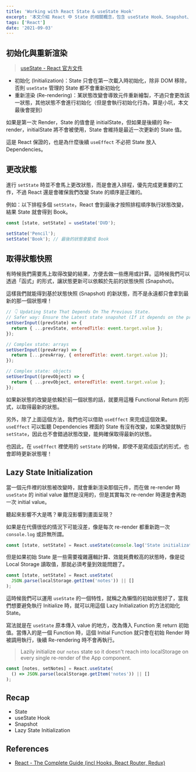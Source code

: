 ```yaml
---
title: 'Working with React State & useState Hook'
excerpt: '本文介紹 React 中 State 的相關概念，包含 useState Hook、Snapshot、Lazy State Initialization 等觀念。'
tags: ['React']
date: '2021-09-03'
---
```


## 初始化與重新渲染

> [useState - React 官方文件](https://zh-hant.reactjs.org/docs/hooks-reference.html#usestate)

- 初始化 (Initialization)：State 只會在第一次載入時初始化，除非 DOM 移除，否則 `useState` 管理的 State 都不會重新初始化
- 重新渲染 (Re-rendering)：某狀態改變會導致元件重新繪製，不過只會更改該一狀態，其他狀態不會進行初始化（但是會執行初始化行為，算是小坑，本文最後會提到）

如果是第一次 Render，State 的值會是 initialState，但如果是後續的 Re-render，initialState 將不會被使用，State 會維持是最近一次更新的 State 值。

這是 React 保證的，也是為什麼後續 `useEffect` 不必把 State 放入 Dependencies。

## 更改狀態

進行 `setState` 時並不會馬上更改狀態，而是會進入排程，優先完成更重要的工作，不過 React 還是會確保我們改變 State 的順序是正確的。

例如：以下排程多個 `setState`，React 會到最後才按照排程順序執行狀態改變，結果 State 就會得到 Book。

```jsx
const [state, setState] = useState('DVD');

setState('Pencil');
setState('Book'); // 最後的狀態會變成 Book
```

## 取得狀態快照

有時候我們需要馬上取得改變的結果，方便去做一些應用或計算。這時候我們可以透過「函式」的形式，讓狀態更新可以依賴於先前的狀態快照 (Snapshot)。

這樣我們就能得到基於狀態快照 (Snapshot) 的新狀態，而不是永遠都只會拿到最新的那一個狀態哩！

```jsx
// 👇 Updating State That Depends On The Previous State.
// Safer way: Ensure the Latest state snapshot (If it depends on the previous state)
setUserInput((prevState) => {
  return { ...prevState, enteredTitle: event.target.value };
});

// Complex state: arrays
setUserInput((prevArray) => {
  return [...prevArray, { enteredTitle: event.target.value }];
});

// Complex state: objects
setUserInput((prevObject) => {
  return { ...prevObject, enteredTitle: event.target.value };
});
```

如果新狀態的改變是依賴於前一個狀態的話，就要用這種 Functional Return 的形式，以取得最新的狀態。

另外，除了上面這個方法，我們也可以借助 `useEffect` 來完成這個效果。`useEffect` 可以監聽 Dependencies 裡面的 State 有沒有改變，如果改變就執行 `setState`，因此也不會錯過狀態改變，能夠確保取得最新的狀態。

也因此，在 `useEffect` 裡使用的 `setState` 的時候，即使不是寫成函式的形式，也會即時更新狀態喔！

## Lazy State Initialization

當一個元件裡的狀態被改變時，就會重新渲染那個元件，而在做 re-render 時 `useState` 的 initial value 雖然是沒用的，但是其實每次 re-render 時還是會再跑一次 initial value。

聽起來影響不大是嗎？畢竟沒影響到畫面呈現？

如果是在代價很低的情況下可能沒差，像是每次 re-render 都重新跑一次 `console.log` 或許無所謂。

```jsx
const [state, setState] = React.useState(console.log('State initialization'));
```

但是如果初始 State 是一些需要複雜邏輯計算、效能耗費較高的狀態時，像是從 Local Storage 讀取值，那就必須考量到效能問題了。

```jsx
const [state, setState] = React.useState(
  JSON.parse(localStorage.getItem('notes')) || []
);
```

這時候我們可以運用 `useState` 的一個特性，就稱之為懶惰的初始狀態好了，當我們想要避免執行 Initialize 時，就可以用這個 Lazy Initialization 的方法初始化 State。

寫法就是在 `useState` 原本傳入 value 的地方，改為傳入 Function 來 return 初始值。當傳入的是一個 Function 時，這個 Initial Function 就只會在初始 Render 時被調用執行，後續 Re-rendering 時不會再執行。

> Lazily initialize our `notes` state so it doesn't reach into localStorage on every single re-render of the App component.

```jsx
const [notes, setNotes] = React.useState(
  () => JSON.parse(localStorage.getItem('notes')) || []
);
```

## Recap

- State
- useState Hook
- Snapshot
- Lazy State Initialization

## References

- [React - The Complete Guide (incl Hooks, React Router, Redux)](https://www.udemy.com/course/react-the-complete-guide-incl-redux/)
